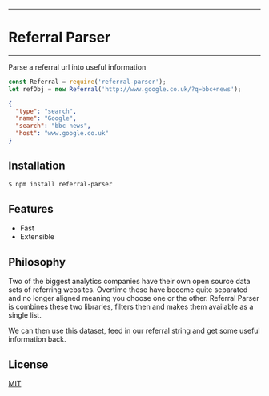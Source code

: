 ----------
Referral Parser
=======
---------

Parse a referral url into useful information

```js
const Referral = require('referral-parser');
let refObj = new Referral('http://www.google.co.uk/?q=bbc+news');
```

```json
{
  "type": "search",
  "name": "Google",
  "search": "bbc news",
  "host": "www.google.co.uk" 
}
```

## Installation

```bash
$ npm install referral-parser
```

## Features

 - Fast
 - Extensible

## Philosophy

Two of the biggest analytics companies have their own open source data sets of referring websites. Overtime these have become quite separated and no longer aligned meaning you choose one or the other. Referral Parser is combines these two libraries, filters then and makes them available as a single list.  

We can then use this dataset, feed in our referral string and get some useful information back.

## License

  [MIT](LICENSE)

